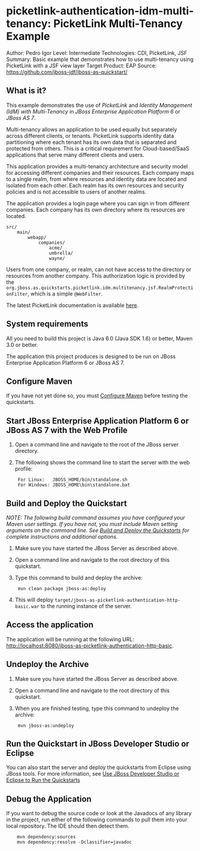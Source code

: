 picketlink-authentication-idm-multi-tenancy: PicketLink Multi-Tenancy Example
===============================
Author: Pedro Igor
Level: Intermediate
Technologies: CDI, PicketLink, JSF
Summary: Basic example that demonstrates how to use multi-tenancy using PicketLink with a JSF view layer
Target Product: EAP
Source: <https://github.com/jboss-jdf/jboss-as-quickstart/>


What is it?
-----------

This example demonstrates the use of *PicketLink* and *Identity Management (IdM) with Multi-Tenancy* in *JBoss Enterprise Application Platform 6* or *JBoss AS 7*.

Multi-tenancy allows an application to be used equally but separately across different clients, or tenants.  PicketLink supports identity data partitioning where each tenant has its own data that is separated and protected from others. This is a critical requirement for Cloud-based/SaaS applications that serve many different clients and users.

This application provides a multi-tenancy architecture and security model for accessing different companies and their resources.
Each company maps to a single realm, from where resources and identity data are located and isolated from each other.
Each realm has its own resources and security policies and is not accessible to users of another realms.

The application provides a login page where you can sign in from different companies. Each company has its own
directory where its resources are located.

    src/
        main/
            webapp/
                companies/
                    acme/
                    umbrella/
                    wayne/

Users from one company, or realm, can not have access to the directory or resources from another company. This authorization
logic is provided by the `org.jboss.as.quickstarts.picketlink.idm.multitenancy.jsf.RealmProtectionFilter`, which is a
simple `@WebFilter`.

The latest PicketLink documentation is available [here](http://docs.jboss.org/picketlink/2/latest/).


System requirements
-------------------

All you need to build this project is Java 6.0 (Java SDK 1.6) or better, Maven 3.0 or better.

The application this project produces is designed to be run on JBoss Enterprise Application Platform 6 or JBoss AS 7. 

 
Configure Maven
---------------

If you have not yet done so, you must [Configure Maven](../README.md#configure-maven) before testing the quickstarts.


Start JBoss Enterprise Application Platform 6 or JBoss AS 7 with the Web Profile
-------------------------

1. Open a command line and navigate to the root of the JBoss server directory.
2. The following shows the command line to start the server with the web profile:

        For Linux:   JBOSS_HOME/bin/standalone.sh
        For Windows: JBOSS_HOME\bin\standalone.bat

 
Build and Deploy the Quickstart
-------------------------

_NOTE: The following build command assumes you have configured your Maven user settings. If you have not, you must include Maven setting arguments on the command line. See [Build and Deploy the Quickstarts](../README.md#build-and-deploy-the-quickstarts) for complete instructions and additional options._

1. Make sure you have started the JBoss Server as described above.
2. Open a command line and navigate to the root directory of this quickstart.
3. Type this command to build and deploy the archive:

        mvn clean package jboss-as:deploy

4. This will deploy `target/jboss-as-picketlink-authentication-http-basic.war` to the running instance of the server.


Access the application 
---------------------

The application will be running at the following URL: <http://localhost:8080/jboss-as-picketlink-authentication-http-basic>. 


Undeploy the Archive
--------------------

1. Make sure you have started the JBoss Server as described above.
2. Open a command line and navigate to the root directory of this quickstart.
3. When you are finished testing, type this command to undeploy the archive:

        mvn jboss-as:undeploy


Run the Quickstart in JBoss Developer Studio or Eclipse
-------------------------------------
You can also start the server and deploy the quickstarts from Eclipse using JBoss tools. For more information, see [Use JBoss Developer Studio or Eclipse to Run the Quickstarts](../README.md#use-jboss-developer-studio-or-eclipse-to-run-the-quickstarts) 


Debug the Application
------------------------------------

If you want to debug the source code or look at the Javadocs of any library in the project, run either of the following commands to pull them into your local repository. The IDE should then detect them.

        mvn dependency:sources
        mvn dependency:resolve -Dclassifier=javadoc
